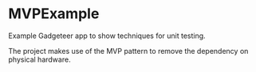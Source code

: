 MVPExample
==========

Example Gadgeteer app to show techniques for unit testing. 

The project makes use of the MVP pattern to remove the dependency on physical hardware.
